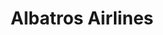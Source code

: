 ---
title: "Albatros Airlines"
url: /catia-la-mar/albatros-airlines-via-de-embarque/
shop: agencia de viajes
---